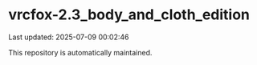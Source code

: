 # vrcfox-2.3_body_and_cloth_edition

Last updated: 2025-07-09 00:02:46

This repository is automatically maintained.

